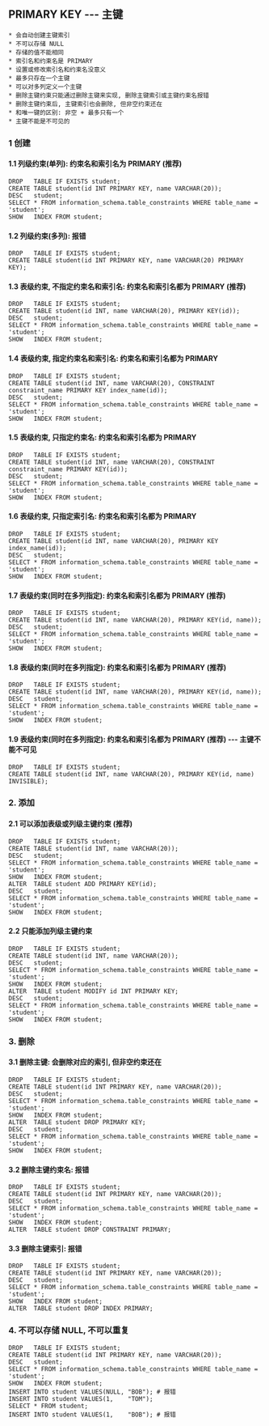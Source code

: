 ## PRIMARY KEY --- 主键
```
* 会自动创建主键索引
* 不可以存储 NULL
* 存储的值不能相同
* 索引名和约束名是 PRIMARY
* 设置或修改索引名和约束名没意义
* 最多只存在一个主键
* 可以对多列定义一个主键
* 删除主键约束只能通过删除主键来实现, 删除主键索引或主键约束名报错
* 删除主键约束后, 主键索引也会删除, 但非空约束还在
* 和唯一键的区别: 非空 + 最多只有一个
* 主键不能是不可见的
```

### 1 创建
#### 1.1 列级约束(单列): 约束名和索引名为 PRIMARY (推荐)
```
DROP   TABLE IF EXISTS student;
CREATE TABLE student(id INT PRIMARY KEY, name VARCHAR(20));
DESC   student;
SELECT * FROM information_schema.table_constraints WHERE table_name = 'student';
SHOW   INDEX FROM student;
```

#### 1.2 列级约束(多列): 报错
```
DROP   TABLE IF EXISTS student;
CREATE TABLE student(id INT PRIMARY KEY, name VARCHAR(20) PRIMARY KEY);
```

#### 1.3 表级约束, 不指定约束名和索引名: 约束名和索引名都为 PRIMARY (推荐)
```
DROP   TABLE IF EXISTS student;
CREATE TABLE student(id INT, name VARCHAR(20), PRIMARY KEY(id));
DESC   student;
SELECT * FROM information_schema.table_constraints WHERE table_name = 'student';
SHOW   INDEX FROM student;
```

#### 1.4 表级约束, 指定约束名和索引名: 约束名和索引名都为 PRIMARY
```
DROP   TABLE IF EXISTS student;
CREATE TABLE student(id INT, name VARCHAR(20), CONSTRAINT constraint_name PRIMARY KEY index_name(id));
DESC   student;
SELECT * FROM information_schema.table_constraints WHERE table_name = 'student';
SHOW   INDEX FROM student;
```

#### 1.5 表级约束, 只指定约束名: 约束名和索引名都为 PRIMARY
```
DROP   TABLE IF EXISTS student;
CREATE TABLE student(id INT, name VARCHAR(20), CONSTRAINT constraint_name PRIMARY KEY(id));
DESC   student;
SELECT * FROM information_schema.table_constraints WHERE table_name = 'student';
SHOW   INDEX FROM student;
```

#### 1.6 表级约束, 只指定索引名: 约束名和索引名都为 PRIMARY
```
DROP   TABLE IF EXISTS student;
CREATE TABLE student(id INT, name VARCHAR(20), PRIMARY KEY index_name(id));
DESC   student;
SELECT * FROM information_schema.table_constraints WHERE table_name = 'student';
SHOW   INDEX FROM student;
```

#### 1.7 表级约束(同时在多列指定): 约束名和索引名都为 PRIMARY (推荐)
```
DROP   TABLE IF EXISTS student;
CREATE TABLE student(id INT, name VARCHAR(20), PRIMARY KEY(id, name));
DESC   student;
SELECT * FROM information_schema.table_constraints WHERE table_name = 'student';
SHOW   INDEX FROM student;
```

#### 1.8 表级约束(同时在多列指定): 约束名和索引名都为 PRIMARY (推荐)
```
DROP   TABLE IF EXISTS student;
CREATE TABLE student(id INT, name VARCHAR(20), PRIMARY KEY(id, name));
DESC   student;
SELECT * FROM information_schema.table_constraints WHERE table_name = 'student';
SHOW   INDEX FROM student;
```

#### 1.9 表级约束(同时在多列指定): 约束名和索引名都为 PRIMARY (推荐) --- 主键不能不可见
```
DROP   TABLE IF EXISTS student;
CREATE TABLE student(id INT, name VARCHAR(20), PRIMARY KEY(id, name) INVISIBLE);
```

### 2. 添加
#### 2.1 可以添加表级或列级主键约束 (推荐)
```
DROP   TABLE IF EXISTS student;
CREATE TABLE student(id INT, name VARCHAR(20));
DESC   student;
SELECT * FROM information_schema.table_constraints WHERE table_name = 'student';
SHOW   INDEX FROM student;
ALTER  TABLE student ADD PRIMARY KEY(id);
DESC   student;
SELECT * FROM information_schema.table_constraints WHERE table_name = 'student';
SHOW   INDEX FROM student;
```

#### 2.2 只能添加列级主键约束
```
DROP   TABLE IF EXISTS student;
CREATE TABLE student(id INT, name VARCHAR(20));
DESC   student;
SELECT * FROM information_schema.table_constraints WHERE table_name = 'student';
SHOW   INDEX FROM student;
ALTER  TABLE student MODIFY id INT PRIMARY KEY;
DESC   student;
SELECT * FROM information_schema.table_constraints WHERE table_name = 'student';
SHOW   INDEX FROM student;
```

### 3. 删除
#### 3.1 删除主键: 会删除对应的索引, 但非空约束还在
```
DROP   TABLE IF EXISTS student;
CREATE TABLE student(id INT PRIMARY KEY, name VARCHAR(20));
DESC   student;
SELECT * FROM information_schema.table_constraints WHERE table_name = 'student';
SHOW   INDEX FROM student;
ALTER  TABLE student DROP PRIMARY KEY;
DESC   student;
SELECT * FROM information_schema.table_constraints WHERE table_name = 'student';
SHOW   INDEX FROM student;
```

#### 3.2 删除主键约束名: 报错
```
DROP   TABLE IF EXISTS student;
CREATE TABLE student(id INT PRIMARY KEY, name VARCHAR(20));
DESC   student;
SELECT * FROM information_schema.table_constraints WHERE table_name = 'student';
SHOW   INDEX FROM student;
ALTER  TABLE student DROP CONSTRAINT PRIMARY;
```

#### 3.3 删除主键索引: 报错
```
DROP   TABLE IF EXISTS student;
CREATE TABLE student(id INT PRIMARY KEY, name VARCHAR(20));
DESC   student;
SELECT * FROM information_schema.table_constraints WHERE table_name = 'student';
SHOW   INDEX FROM student;
ALTER  TABLE student DROP INDEX PRIMARY;
```

### 4. 不可以存储 NULL, 不可以重复
```
DROP   TABLE IF EXISTS student;
CREATE TABLE student(id INT PRIMARY KEY, name VARCHAR(20));
DESC   student;
SELECT * FROM information_schema.table_constraints WHERE table_name = 'student';
SHOW   INDEX FROM student;
INSERT INTO student VALUES(NULL, "BOB"); # 报错
INSERT INTO student VALUES(1,    "TOM");
SELECT * FROM student;
INSERT INTO student VALUES(1,    "BOB"); # 报错
```
